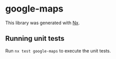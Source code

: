 # google-maps

This library was generated with [Nx](https://nx.dev).

## Running unit tests

Run `nx test google-maps` to execute the unit tests.

